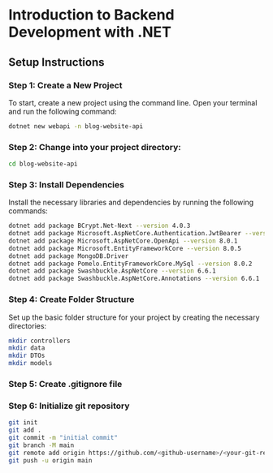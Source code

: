 # Introduction to Backend Development with .NET

## Setup Instructions

### Step 1: Create a New Project

To start, create a new project using the command line. Open your terminal and run the following command:

```bash
dotnet new webapi -n blog-website-api
```

### Step 2: Change into your project directory:

```bash
cd blog-website-api
```

### Step 3: Install Dependencies

Install the necessary libraries and dependencies by running the following commands:

```bash
dotnet add package BCrypt.Net-Next --version 4.0.3
dotnet add package Microsoft.AspNetCore.Authentication.JwtBearer --version 8.0.5
dotnet add package Microsoft.AspNetCore.OpenApi --version 8.0.1
dotnet add package Microsoft.EntityFrameworkCore --version 8.0.5
dotnet add package MongoDB.Driver
dotnet add package Pomelo.EntityFrameworkCore.MySql --version 8.0.2
dotnet add package Swashbuckle.AspNetCore --version 6.6.1
dotnet add package Swashbuckle.AspNetCore.Annotations --version 6.6.1
```

### Step 4: Create Folder Structure

Set up the basic folder structure for your project by creating the necessary directories:

```bash
mkdir controllers
mkdir data
mkdir DTOs
mkdir models
```

### Step 5: Create .gitignore file

### Step 6: Initialize git repository

```bash
git init
git add .
git commit -m "initial commit"
git branch -M main
git remote add origin https://github.com/<github-username>/<your-git-repo>.git
git push -u origin main
```
